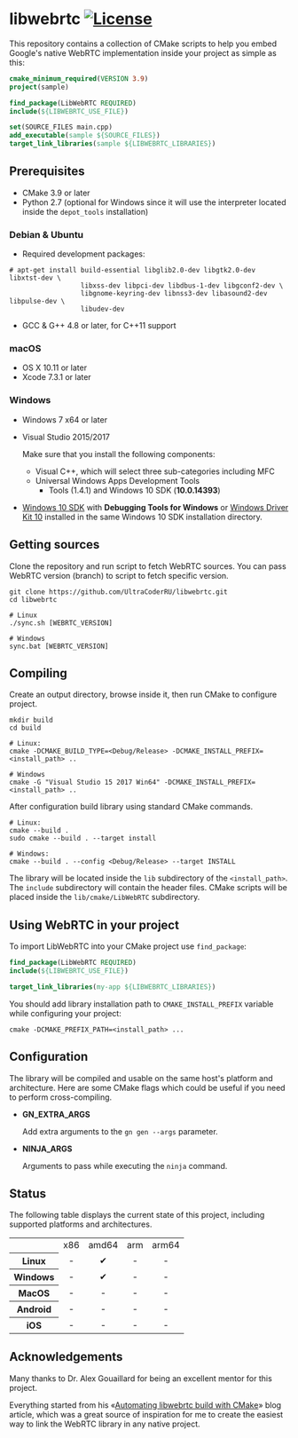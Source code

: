 # libwebrtc [![License][license-img]][license-href]

This repository contains a collection of CMake scripts to help you embed
Google's native WebRTC implementation inside your project as simple as this:

```cmake
cmake_minimum_required(VERSION 3.9)
project(sample)

find_package(LibWebRTC REQUIRED)
include(${LIBWEBRTC_USE_FILE})

set(SOURCE_FILES main.cpp)
add_executable(sample ${SOURCE_FILES})
target_link_libraries(sample ${LIBWEBRTC_LIBRARIES})
```

## Prerequisites

- CMake 3.9 or later
- Python 2.7 (optional for Windows since it will use the interpreter located
  inside the `depot_tools` installation)

### Debian & Ubuntu

- Required development packages:

```
# apt-get install build-essential libglib2.0-dev libgtk2.0-dev libxtst-dev \
                  libxss-dev libpci-dev libdbus-1-dev libgconf2-dev \
                  libgnome-keyring-dev libnss3-dev libasound2-dev libpulse-dev \
                  libudev-dev
```

- GCC & G++ 4.8 or later, for C++11 support

### macOS

- OS X 10.11 or later
- Xcode 7.3.1 or later

### Windows

- Windows 7 x64 or later
- Visual Studio 2015/2017

  Make sure that you install the following components:
  
  - Visual C++, which will select three sub-categories including MFC
  - Universal Windows Apps Development Tools
    - Tools (1.4.1) and Windows 10 SDK (**10.0.14393**)

- [Windows 10 SDK][w10sdk] with **Debugging Tools for Windows** or
  [Windows Driver Kit 10][wdk10] installed in the same Windows 10 SDK
  installation directory.

## Getting sources
Clone the repository and run script to fetch WebRTC sources.
You can pass WebRTC version (branch) to script to fetch specific version.

```
git clone https://github.com/UltraCoderRU/libwebrtc.git
cd libwebrtc

# Linux
./sync.sh [WEBRTC_VERSION]

# Windows
sync.bat [WEBRTC_VERSION]
```

## Compiling

Create an output directory, browse inside it, then run CMake to configure project.

```
mkdir build
cd build

# Linux:
cmake -DCMAKE_BUILD_TYPE=<Debug/Release> -DCMAKE_INSTALL_PREFIX=<install_path> ..

# Windows
cmake -G "Visual Studio 15 2017 Win64" -DCMAKE_INSTALL_PREFIX=<install_path> ..
```

After configuration build library using standard CMake commands.

```
# Linux:
cmake --build .
sudo cmake --build . --target install

# Windows:
cmake --build . --config <Debug/Release> --target INSTALL
```

The library will be located inside the `lib` subdirectory of the `<install_path>`.
The `include` subdirectory will contain the header files.
CMake scripts will be placed inside the `lib/cmake/LibWebRTC` subdirectory.

## Using WebRTC in your project

To import LibWebRTC into your CMake project use `find_package`:
```cmake
find_package(LibWebRTC REQUIRED)
include(${LIBWEBRTC_USE_FILE})

target_link_libraries(my-app ${LIBWEBRTC_LIBRARIES})
```

You should add library installation path to `CMAKE_INSTALL_PREFIX` variable
while configuring your project:
```
cmake -DCMAKE_PREFIX_PATH=<install_path> ...
```

## Configuration

The library will be compiled and usable on the same host's platform and
architecture. Here are some CMake flags which could be useful if you need to
perform cross-compiling.

- **GN_EXTRA_ARGS**

    Add extra arguments to the `gn gen --args` parameter.

- **NINJA_ARGS**

    Arguments to pass while executing the `ninja` command.

## Status

The following table displays the current state of this project, including
supported platforms and architectures.

<table>
  <tr>
    <td align="center"></td>
    <td align="center">x86</td>
    <td align="center">amd64</td>
    <td align="center">arm</td>
    <td align="center">arm64</td>
  </tr>
  <tr>
    <th align="center">Linux</th>
    <td align="center">-</td>
    <td align="center">✔</td>
    <td align="center">-</td>
    <td align="center">-</td>
  </tr>
  <tr>
    <th align="center">Windows</th>
    <td align="center">-</td>
    <td align="center">✔</td>
    <td align="center">-</td>
    <td align="center">-</td>
  </tr>
  <tr>
    <th align="center">MacOS</th>
    <td align="center">-</td>
    <td align="center">-</td>
    <td align="center">-</td>
    <td align="center">-</td>
  </tr>
  <tr>
    <th align="center">Android</th>
    <td align="center">-</td>
    <td align="center">-</td>
    <td align="center">-</td>
    <td align="center">-</td>
  </tr>
  <tr>
    <th align="center">iOS</th>
    <td align="center">-</td>
    <td align="center">-</td>
    <td align="center">-</td>
    <td align="center">-</td>
  </tr>
</table>


## Acknowledgements

Many thanks to Dr. Alex Gouaillard for being an excellent mentor for this
project.

Everything started from his
«[Automating libwebrtc build with CMake][webrtc-dr-alex-cmake]» blog article,
which was a great source of inspiration for me to create the easiest way to link
the WebRTC library in any native project.

[license-img]:https://img.shields.io/badge/License-Apache%202.0-blue.svg
[license-href]:https://opensource.org/licenses/Apache-2.0
[w10sdk]:https://developer.microsoft.com/en-us/windows/downloads/windows-10-sdk
[wdk10]:https://go.microsoft.com/fwlink/p/?LinkId=526733
[webrtc-dr-alex-cmake]:http://webrtcbydralex.com/index.php/2015/07/22/automating-libwebrtc-build-with-cmake
